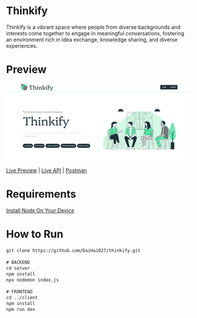 # Thinkify
Thinkify is a vibrant space where people from diverse backgrounds and interests come together to engage in meaningful conversations, fostering an environment rich in idea exchange, knowledge sharing, and diverse experiences.

# Preview
<img src="/preview.png">
<a href="https://thinkify.vercel.app" target="_blank">Live Preview</a> | <a href="https://thinkify-server.vercel.app" target="_blank">Live API</a> | <a href="https://documenter.getpostman.com/view/27027258/2sA3dxEXJh" target="_blank">Postman</a>

# Requirements
[Install Node On Your Device](https://nodejs.org/)

# How to Run
```
git clone https://github.com/DaiHai027/thinkify.git

# BACKEND
cd server
npm install
npx nodemon index.js

# FRONTEND
cd ../client
npm install
npm run dev
```
